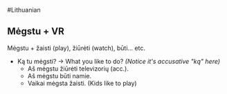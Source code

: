 #Lithuanian 

## Mėgstu + VR

Mėgstu + žaisti (play), žiūrėti (watch), būti... etc.

- Ką tu mėgsti? -> What you like to do? *(Notice it's accusative "ką" here)*
	- Aš mėgstu žiūrėti televizorių (acc.).
	- Aš mėgstu būti namie.
	- Vaikai mėgsta žaisti. (Kids like to play)